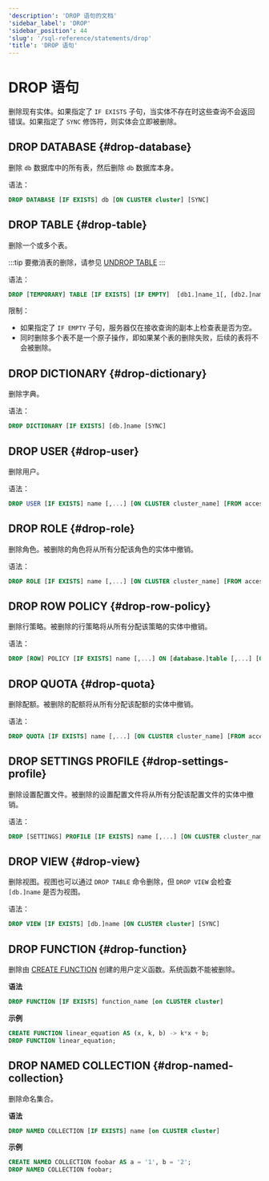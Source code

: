 ```yaml
---
'description': 'DROP 语句的文档'
'sidebar_label': 'DROP'
'sidebar_position': 44
'slug': '/sql-reference/statements/drop'
'title': 'DROP 语句'
---
```



# DROP 语句

删除现有实体。如果指定了 `IF EXISTS` 子句，当实体不存在时这些查询不会返回错误。如果指定了 `SYNC` 修饰符，则实体会立即被删除。

## DROP DATABASE {#drop-database}

删除 `db` 数据库中的所有表，然后删除 `db` 数据库本身。

语法：

```sql
DROP DATABASE [IF EXISTS] db [ON CLUSTER cluster] [SYNC]
```

## DROP TABLE {#drop-table}

删除一个或多个表。

:::tip
要撤消表的删除，请参见 [UNDROP TABLE](/sql-reference/statements/undrop.md)
:::

语法：

```sql
DROP [TEMPORARY] TABLE [IF EXISTS] [IF EMPTY]  [db1.]name_1[, [db2.]name_2, ...] [ON CLUSTER cluster] [SYNC]
```

限制：
- 如果指定了 `IF EMPTY` 子句，服务器仅在接收查询的副本上检查表是否为空。  
- 同时删除多个表不是一个原子操作，即如果某个表的删除失败，后续的表将不会被删除。

## DROP DICTIONARY {#drop-dictionary}

删除字典。

语法：

```sql
DROP DICTIONARY [IF EXISTS] [db.]name [SYNC]
```

## DROP USER {#drop-user}

删除用户。

语法：

```sql
DROP USER [IF EXISTS] name [,...] [ON CLUSTER cluster_name] [FROM access_storage_type]
```

## DROP ROLE {#drop-role}

删除角色。被删除的角色将从所有分配该角色的实体中撤销。

语法：

```sql
DROP ROLE [IF EXISTS] name [,...] [ON CLUSTER cluster_name] [FROM access_storage_type]
```

## DROP ROW POLICY {#drop-row-policy}

删除行策略。被删除的行策略将从所有分配该策略的实体中撤销。

语法：

```sql
DROP [ROW] POLICY [IF EXISTS] name [,...] ON [database.]table [,...] [ON CLUSTER cluster_name] [FROM access_storage_type]
```

## DROP QUOTA {#drop-quota}

删除配额。被删除的配额将从所有分配该配额的实体中撤销。

语法：

```sql
DROP QUOTA [IF EXISTS] name [,...] [ON CLUSTER cluster_name] [FROM access_storage_type]
```

## DROP SETTINGS PROFILE {#drop-settings-profile}

删除设置配置文件。被删除的设置配置文件将从所有分配该配置文件的实体中撤销。

语法：

```sql
DROP [SETTINGS] PROFILE [IF EXISTS] name [,...] [ON CLUSTER cluster_name] [FROM access_storage_type]
```

## DROP VIEW {#drop-view}

删除视图。视图也可以通过 `DROP TABLE` 命令删除，但 `DROP VIEW` 会检查 `[db.]name` 是否为视图。

语法：

```sql
DROP VIEW [IF EXISTS] [db.]name [ON CLUSTER cluster] [SYNC]
```

## DROP FUNCTION {#drop-function}

删除由 [CREATE FUNCTION](./create/function.md) 创建的用户定义函数。系统函数不能被删除。

**语法**

```sql
DROP FUNCTION [IF EXISTS] function_name [on CLUSTER cluster]
```

**示例**

```sql
CREATE FUNCTION linear_equation AS (x, k, b) -> k*x + b;
DROP FUNCTION linear_equation;
```

## DROP NAMED COLLECTION {#drop-named-collection}

删除命名集合。

**语法**

```sql
DROP NAMED COLLECTION [IF EXISTS] name [on CLUSTER cluster]
```

**示例**

```sql
CREATE NAMED COLLECTION foobar AS a = '1', b = '2';
DROP NAMED COLLECTION foobar;
```
